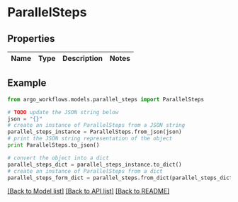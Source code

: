 # ParallelSteps


## Properties

Name | Type | Description | Notes
------------ | ------------- | ------------- | -------------

## Example

```python
from argo_workflows.models.parallel_steps import ParallelSteps

# TODO update the JSON string below
json = "{}"
# create an instance of ParallelSteps from a JSON string
parallel_steps_instance = ParallelSteps.from_json(json)
# print the JSON string representation of the object
print ParallelSteps.to_json()

# convert the object into a dict
parallel_steps_dict = parallel_steps_instance.to_dict()
# create an instance of ParallelSteps from a dict
parallel_steps_form_dict = parallel_steps.from_dict(parallel_steps_dict)
```
[[Back to Model list]](../README.md#documentation-for-models) [[Back to API list]](../README.md#documentation-for-api-endpoints) [[Back to README]](../README.md)


